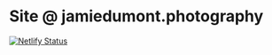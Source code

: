 # Site @ jamiedumont.photography

[![Netlify Status](https://api.netlify.com/api/v1/badges/0817a1fe-1aca-409e-9472-c73b5d4a8dd7/deploy-status)](https://app.netlify.com/sites/jamiedumontphotography/deploys)